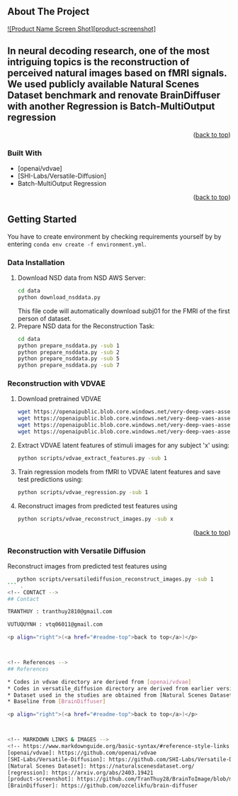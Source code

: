 <!-- Improved compatibility of back to top link: See: https://github.com/othneildrew/Best-README-Template/pull/73 -->
<a id="readme-top"></a>
<!--
*** Thanks again! Now go create something AMAZING! :D
-->



<!-- PROJECT SHIELDS -->
<!--
*** I'm using markdown "reference style" links for readability.
*** Reference links are enclosed in brackets [ ] instead of parentheses ( ).
*** See the bottom of this document for the declaration of the reference variables
*** for contributors-url, forks-url, etc. This is an optional, concise syntax you may use.
*** https://www.markdownguide.org/basic-syntax/#reference-style-links
-->



<!-- ABOUT THE PROJECT -->
## About The Project

[![Product Name Screen Shot][product-screenshot]]()

In neural decoding research, one of the most intriguing topics is the reconstruction of perceived 
natural images based on fMRI signals. We used publicly available Natural Scenes Dataset 
benchmark and renovate BrainDiffuser with another Regression is Batch-MultiOutput regression
-
<p align="right">(<a href="#readme-top">back to top</a>)</p>



### Built With

* [openai/vdvae]
* [SHI-Labs/Versatile-Diffusion]
* Batch-MultiOutput Regression

<p align="right">(<a href="#readme-top">back to top</a>)</p>



<!-- GETTING STARTED -->
## Getting Started

 You have to create environment by checking requirements yourself by by entering `conda env create -f environment.yml`.

### Data Installation

1. Download NSD data from NSD AWS Server:
   ```sh
   cd data
   python download_nsddata.py
   ```
   This file code will automatically download subj01 for the FMRI of the first person of dataset.
2. Prepare NSD data for the Reconstruction Task:
   ```sh
   cd data
   python prepare_nsddata.py -sub 1
   python prepare_nsddata.py -sub 2
   python prepare_nsddata.py -sub 5
   python prepare_nsddata.py -sub 7
   ```
### Reconstruction with VDVAE

1. Download pretrained VDVAE 
   ```sh
   wget https://openaipublic.blob.core.windows.net/very-deep-vaes-assets/vdvae-assets-2/imagenet64-iter-1600000-log.jsonl
   wget https://openaipublic.blob.core.windows.net/very-deep-vaes-assets/vdvae-assets-2/imagenet64-iter-1600000-model.th
   wget https://openaipublic.blob.core.windows.net/very-deep-vaes-assets/vdvae-assets-2/imagenet64-iter-1600000-model-ema.th
   wget https://openaipublic.blob.core.windows.net/very-deep-vaes-assets/vdvae-assets-2/imagenet64-iter-1600000-opt.th
   ```
2. Extract VDVAE latent features of stimuli images for any subject 'x' using:
   ```sh
   python scripts/vdvae_extract_features.py -sub 1
   ```
3. Train regression models from fMRI to VDVAE latent features and save test predictions using:
   ```sh
   python scripts/vdvae_regression.py -sub 1
   ```
4. Reconstruct images from predicted test features using
   ```sh
   python scripts/vdvae_reconstruct_images.py -sub x
   ```
<p align="right">(<a href="#readme-top">back to top</a>)</p>

### Reconstruction with Versatile Diffusion
Reconstruct images from predicted test features using 
  ```sh
     python scripts/versatilediffusion_reconstruct_images.py -sub 1
  ``` .
<!-- CONTACT -->
## Contact

TRANTHUY : tranthuy2810@gmail.com

VUTUQUYNH : vtq06011@gmail.com

<p align="right">(<a href="#readme-top">back to top</a>)</p>



<!-- References -->
## References

* Codes in vdvae directory are derived from [openai/vdvae]
* Codes in versatile_diffusion directory are derived from earlier version of [SHI-Labs/Versatile-Diffusion]
* Dataset used in the studies are obtained from [Natural Scenes Dataset]
* Baseline from [BrainDiffuser]

<p align="right">(<a href="#readme-top">back to top</a>)</p>



<!-- MARKDOWN LINKS & IMAGES -->
<!-- https://www.markdownguide.org/basic-syntax/#reference-style-links -->
[openai/vdvae]: https://github.com/openai/vdvae
[SHI-Labs/Versatile-Diffusion]: https://github.com/SHI-Labs/Versatile-Diffusion
[Natural Scenes Dataset]: https://naturalscenesdataset.org/
[regression]: https://arxiv.org/abs/2403.19421
[product-screenshot]: https://github.com/TranThuy28/BrainToImage/blob/main/results/ssRESULT.png
[BrainDiffuser]: https://github.com/ozcelikfu/brain-diffuser
